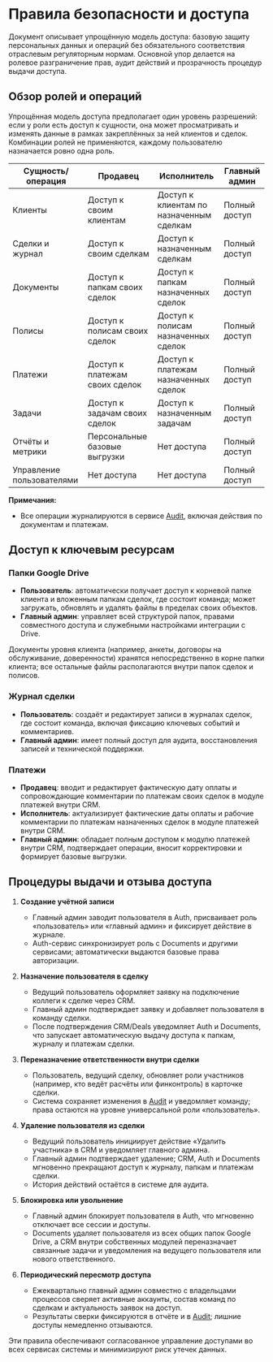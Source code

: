# Правила безопасности и доступа

Документ описывает упрощённую модель доступа: базовую защиту персональных данных и операций без обязательного соответствия отраслевым регуляторным нормам. Основной упор делается на ролевое разграничение прав, аудит действий и прозрачность процедур выдачи доступа.

## Обзор ролей и операций

Упрощённая модель доступа предполагает один уровень разрешений: если у роли есть доступ к сущности, она может просматривать и изменять данные в рамках закреплённых за ней клиентов и сделок. Комбинации ролей не применяются, каждому пользователю назначается ровно одна роль.

| Сущность/операция | Продавец | Исполнитель | Главный админ |
| --- | --- | --- | --- |
| Клиенты | Доступ к своим клиентам | Доступ к клиентам по назначенным сделкам | Полный доступ |
| Сделки и журнал | Доступ к своим сделкам | Доступ к назначенным сделкам | Полный доступ |
| Документы | Доступ к папкам своих сделок | Доступ к папкам назначенных сделок | Полный доступ |
| Полисы | Доступ к полисам своих сделок | Доступ к полисам назначенных сделок | Полный доступ |
| Платежи | Доступ к платежам своих сделок | Доступ к платежам назначенных сделок | Полный доступ |
| Задачи | Доступ к задачам своих сделок | Доступ к назначенным задачам | Полный доступ |
| Отчёты и метрики | Персональные базовые выгрузки | Нет доступа | Полный доступ |
| Управление пользователями | Нет доступа | Нет доступа | Полный доступ |

**Примечания:**
- Все операции журналируются в сервисе [Audit](tech-stack.md#audit), включая действия по документам и платежам.

## Доступ к ключевым ресурсам

### Папки Google Drive
- **Пользователь**: автоматически получает доступ к корневой папке клиента и вложенным папкам сделок, где состоит команда; может загружать, обновлять и удалять файлы в пределах своих объектов.
- **Главный админ**: управляет всей структурой папок, правами совместного доступа и служебными настройками интеграции с Drive.

Документы уровня клиента (например, анкеты, договоры на обслуживание, доверенности) хранятся непосредственно в корне папки клиента; все остальные файлы располагаются внутри папок сделок и полисов.

### Журнал сделки
- **Пользователь**: создаёт и редактирует записи в журналах сделок, где состоит команда, включая фиксацию ключевых событий и комментариев.
- **Главный админ**: имеет полный доступ для аудита, восстановления записей и технической поддержки.

### Платежи
- **Продавец**: вводит и редактирует фактическую дату оплаты и сопровождающие комментарии по платежам своих сделок в модуле платежей внутри CRM.
- **Исполнитель**: актуализирует фактические даты оплаты и рабочие комментарии по платежам назначенных сделок в модуле платежей внутри CRM.
- **Главный админ**: обладает полным доступом к модулю платежей внутри CRM, подтверждает операции, вносит корректировки и формирует базовые выгрузки.

## Процедуры выдачи и отзыва доступа

1. **Создание учётной записи**
   - Главный админ заводит пользователя в Auth, присваивает роль «пользователь» или «главный админ» и фиксирует действие в журнале.
   - Auth-сервис синхронизирует роль с Documents и другими сервисами; автоматически выдаются базовые права авторизации.

2. **Назначение пользователя в сделку**
   - Ведущий пользователь оформляет заявку на подключение коллеги к сделке через CRM.
   - Главный админ подтверждает заявку и добавляет пользователя в команду сделки.
   - После подтверждения CRM/Deals уведомляет Auth и Documents, что запускает автоматическую выдачу доступа к папкам, журналу и платежам сделки.

3. **Переназначение ответственности внутри сделки**
   - Пользователь, ведущий сделку, обновляет роли участников (например, кто ведёт расчёты или финконтроль) в карточке сделки.
   - Система сохраняет изменения в [Audit](tech-stack.md#audit) и уведомляет команду; права остаются на уровне универсальной роли «пользователь».

4. **Удаление пользователя из сделки**
   - Ведущий пользователь инициирует действие «Удалить участника» в CRM и уведомляет главного админа.
   - Главный админ подтверждает удаление; CRM, Auth и Documents мгновенно прекращают доступ к журналу, папкам и платежам сделки.
   - История действий остаётся в системе для аудита.

5. **Блокировка или увольнение**
   - Главный админ блокирует пользователя в Auth, что мгновенно отключает все сессии и доступы.
   - Documents удаляет пользователя из всех общих папок Google Drive, а CRM внутри собственных модулей переназначает связанные задачи и уведомления на ведущего пользователя или нового ответственного.

6. **Периодический пересмотр доступа**
   - Ежеквартально главный админ совместно с владельцами процессов сверяет активные аккаунты, состав команд по сделкам и актуальность заявок на доступ.
   - Результаты сверки фиксируются в отчёте и в [Audit](tech-stack.md#audit); лишние доступы немедленно отзываются.

Эти правила обеспечивают согласованное управление доступами во всех сервисах системы и минимизируют риск утечек данных.
